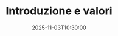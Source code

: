 ---
type: lecture
date: 2025-11-03T10:30:00
title: Introduzione e valori
thumbnail: /static_files/presentations/lec.jpg
links:
    - url: static_files/lectures/programmazione/1.pdf
      name: slides
    
    - url: static_files/lectures/programmazione/1.pdf
      name: notebook
    
hide_from_announcments: true
---